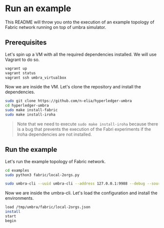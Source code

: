 # Run an example

This README will throw you onto the execution of an example topology of Fabric network running on top of umbra simulator.

## Prerequisites

Let's spin up a VM with all the required dependencies installed. We will use Vagrant to do so.

```bash
vagrant up
vagrant status
vagrant ssh umbra_virtualbox
```

Now we are inside the VM. Let's clone the repository and install the dependencies.

```bash
sudo git clone https://github.com/n-elia/hyperledger-umbra
cd hyperledger-umbra
sudo make install-fabric
sudo make install-iroha
```

> Note that we need to execute `sudo make install-iroha` because there is a bug that prevents the execution of the Fabri experiments if the Iroha dependencies are not installed.

## Run the example

Let's run the example topology of Fabric network.

```bash
cd examples
sudo python3 fabric/local-2orgs.py

sudo umbra-cli --uuid umbra-cli --address 127.0.0.1:9988 --debug --source /tmp/umbra/fabric/
```

Now we are inside the umbra-cli. Let's load the configuration and install the environments.

```bash
load /tmp/umbra/fabric/local-2orgs.json
install
start
begin
```


